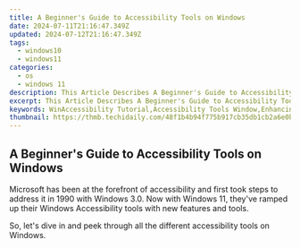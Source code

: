 ```yaml
---
title: A Beginner's Guide to Accessibility Tools on Windows
date: 2024-07-11T21:16:47.349Z
updated: 2024-07-12T21:16:47.349Z
tags:
  - windows10
  - windows11
categories:
  - os
  - windows 11
description: This Article Describes A Beginner's Guide to Accessibility Tools on Windows
excerpt: This Article Describes A Beginner's Guide to Accessibility Tools on Windows
keywords: WinAccessibility Tutorial,Accessibility Tools Window,Enhancing PC Access,Easy Access Software,Navigate Windows Aid,Guide to Access Tech,Keyboard Hacks for Windows
thumbnail: https://thmb.techidaily.com/48f1b4b94f775b917cb35db1cb2a6e0b4e7bb5a94596326658045bbf739cd9ff.jpg
---
```


## A Beginner's Guide to Accessibility Tools on Windows

 Microsoft has been at the forefront of accessibility and first took steps to address it in 1990 with Windows 3.0\. Now with Windows 11, they've ramped up their Windows Accessibility tools with new features and tools.

 So, let's dive in and peek through all the different accessibility tools on Windows.



<ins class="adsbygoogle"
      style="display:block"
      data-ad-client="ca-pub-7571918770474297"
      data-ad-slot="8358498916"
      data-ad-format="auto"
      data-full-width-responsive="true"></ins>

